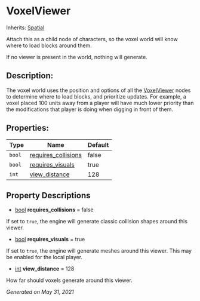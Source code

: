 # VoxelViewer

Inherits: [Spatial](https://docs.godotengine.org/en/stable/classes/class_spatial.html)

Attach this as a child node of characters, so the voxel world will know where to load blocks around them.

If no viewer is present in the world, nothing will generate.

## Description:

The voxel world uses the position and options of all the [VoxelViewer](VoxelViewer.md) nodes to determine where to load blocks, and prioritize updates. For example, a voxel placed 100 units away from a player will have much lower priority than the modifications that player is doing when digging in front of them.

## Properties:

| Type   | Name                                          | Default |
| ------ | --------------------------------------------- | ------- |
| `bool` | [requires_collisions](#i_requires_collisions) | false   |
| `bool` | [requires_visuals](#i_requires_visuals)       | true    |
| `int`  | [view_distance](#i_view_distance)             | 128     |

<p></p>

## Property Descriptions

- [bool](https://docs.godotengine.org/en/stable/classes/class_bool.html)<span id="i_requires_collisions"></span> **requires_collisions** = false

If set to `true`, the engine will generate classic collision shapes around this viewer.

- [bool](https://docs.godotengine.org/en/stable/classes/class_bool.html)<span id="i_requires_visuals"></span> **requires_visuals** = true

If set to `true`, the engine will generate meshes around this viewer. This may be enabled for the local player.

- [int](https://docs.godotengine.org/en/stable/classes/class_int.html)<span id="i_view_distance"></span> **view_distance** = 128

How far should voxels generate around this viewer.

_Generated on May 31, 2021_
